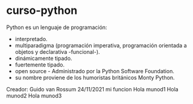 # curso-python

Python es un lenguaje de programación:

- interpretado.
- multiparadigma (programación imperativa, programación orientada a objetos y declarativa -funcional-).
- dinámicamente tipado.
- fuertemente tipado.
- open source - Administrado por la Python Software Foundation.
- su nombre proviene de los humoristas británicos Monty Python.

Creador: Guido van Rossum
24/11/2021
mi funcion
Hola munod1
Hola munod2
Hola munod3


